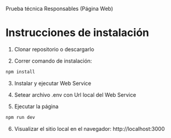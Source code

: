 Prueba técnica Responsables (Página Web)

# Instrucciones de instalación

1. Clonar repositorio o descargarlo

2. Correr comando de instalación: 
```bash
npm install
```

3. Instalar y ejecutar Web Service

4. Setear archivo .env con Url local del Web Service

5. Ejecutar la página
```bash
npm run dev
```

6. Visualizar el sitio local en el navegador:
http://localhost:3000
